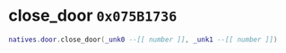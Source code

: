 # close_door `0x075B1736`

```lua
natives.door.close_door(_unk0 --[[ number ]], _unk1 --[[ number ]])
```